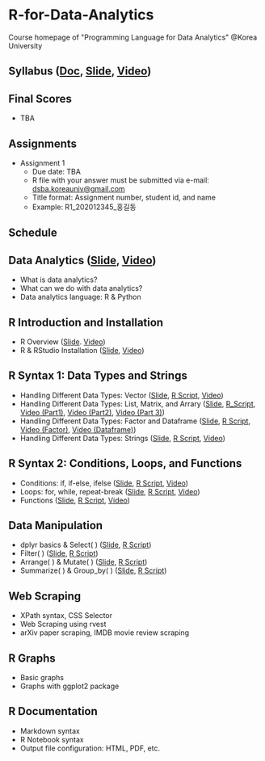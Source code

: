 # R-for-Data-Analytics
Course homepage of "Programming Language for Data Analytics" @Korea University

## Syllabus ([Doc](https://www.dropbox.com/s/yvkkudu3c54e9fg/2020_2_Programming%20Language%20for%20Data%20Analytics.pdf?dl=0), [Slide](https://github.com/pilsung-kang/R-for-Data-Analytics/blob/master/00_Syllabus.pdf), [Video]())

## Final Scores
* TBA

## Assignments
* Assignment 1
   * Due date: TBA
   * R file with your answer must be submitted via e-mail: dsba.koreauniv@gmail.com
   * Title format: Assignment number, student id, and name
   * Example: R1_202012345_홍길동

## Schedule
## Data Analytics ([Slide](https://github.com/pilsung-kang/R-for-Data-Analytics/blob/master/01%20Data%20Analytics/01_Data%20Analytics.pdf), [Video](https://www.youtube.com/watch?v=xRZc_ep-HwY&list=PLetSlH8YjIfVIrfhwuss_tDCgD5_ug_dy&index=2))
* What is data analytics?
* What can we do with data analytics?
* Data analytics language: R & Python
  
## R Introduction and Installation
* R Overview ([Slide](https://github.com/pilsung-kang/R-for-Data-Analytics/blob/master/02%20R%20Introduction%20and%20Installation/02_1_R%20Overview.pdf). [Video](https://www.youtube.com/watch?v=sqqz7S7fwAg&list=PLetSlH8YjIfVIrfhwuss_tDCgD5_ug_dy&index=3))
* R & RStudio Installation ([Slide](https://github.com/pilsung-kang/R-for-Data-Analytics/blob/master/02%20R%20Introduction%20and%20Installation/02_2_R%20and%20RStudio%20Installation.pdf), [Video](https://www.youtube.com/watch?v=OoUUVsjtX_g&list=PLetSlH8YjIfVIrfhwuss_tDCgD5_ug_dy))
  
## R Syntax 1: Data Types and Strings 
* Handling Different Data Types: Vector ([Slide](https://github.com/pilsung-kang/R-for-Data-Analytics/blob/master/03%20R%20Syntax%201%20(Data%20Typs%20and%20Strings)/03_1_R%20Syntax%201_Data%20Types%20and%20Vector.pdf), [R Script](https://github.com/pilsung-kang/R-for-Data-Analytics/blob/master/03%20R%20Syntax%201%20(Data%20Typs%20and%20Strings)/03_1_Vector.R), [Video](https://www.youtube.com/watch?v=Xpqhb1zyZmI&list=PLetSlH8YjIfVIrfhwuss_tDCgD5_ug_dy&index=7))
* Handling Different Data Types: List, Matrix, and Arrary ([Slide](https://github.com/pilsung-kang/R-for-Data-Analytics/blob/master/03%20R%20Syntax%201%20(Data%20Typs%20and%20Strings)/03_2_List_Matrix_Array.pdf), [R_Script](https://github.com/pilsung-kang/R-for-Data-Analytics/blob/master/03%20R%20Syntax%201%20(Data%20Typs%20and%20Strings)/03_2_List_Matrix_Array.R), [Video (Part1)](https://www.youtube.com/watch?v=nd1ZeRBxJs8&list=PLetSlH8YjIfVIrfhwuss_tDCgD5_ug_dy&index=9), [Video (Part2)](https://www.youtube.com/watch?v=1yDrldS34Ts&list=PLetSlH8YjIfVIrfhwuss_tDCgD5_ug_dy&index=9), [Video (Part 3)](https://www.youtube.com/watch?v=gMyv7053e4A&list=PLetSlH8YjIfVIrfhwuss_tDCgD5_ug_dy&index=10))
* Handling Different Data Types: Factor and Dataframe ([Slide](https://github.com/pilsung-kang/R-for-Data-Analytics/blob/master/03%20R%20Syntax%201%20(Data%20Typs%20and%20Strings)/03_3_Factor%20and%20Dataframe.pdf), [R Script](https://github.com/pilsung-kang/R-for-Data-Analytics/blob/master/03%20R%20Syntax%201%20(Data%20Typs%20and%20Strings)/03_3_Factor%20and%20Dataframe.R), [Video (Factor)](https://www.youtube.com/watch?v=JVZAtUEw5MQ&list=PLetSlH8YjIfVIrfhwuss_tDCgD5_ug_dy&index=11), [Video (Dataframe)](https://www.youtube.com/watch?v=Dhj_lFr7XVI&list=PLetSlH8YjIfVIrfhwuss_tDCgD5_ug_dy&index=12))
* Handling Different Data Types: Strings ([Slide](https://github.com/pilsung-kang/R-for-Data-Analytics/blob/master/03%20R%20Syntax%201%20(Data%20Typs%20and%20Strings)/03_4_Strings.pdf), [R Script](https://github.com/pilsung-kang/R-for-Data-Analytics/blob/master/03%20R%20Syntax%201%20(Data%20Typs%20and%20Strings)/03_4_Strings.R), [Video](https://www.youtube.com/watch?v=GamcbxlxjyY&list=PLetSlH8YjIfVIrfhwuss_tDCgD5_ug_dy&index=13))

## R Syntax 2: Conditions, Loops, and Functions
* Conditions: if, if-else, ifelse ([Slide](https://github.com/pilsung-kang/R-for-Data-Analytics/blob/master/04%20R%20Syntax%202%20(Conditions%20Loops%20and%20Functions)/04-1_R%20Syntax_Conditions.pdf), [R Script](https://github.com/pilsung-kang/R-for-Data-Analytics/blob/master/04%20R%20Syntax%202%20(Conditions%20Loops%20and%20Functions)/04-1_R%20Syntax_Conditions.pdf), [Video](https://www.youtube.com/watch?v=WZGqYT9ac4A&list=PLetSlH8YjIfVIrfhwuss_tDCgD5_ug_dy&index=14))
* Loops: for, while, repeat-break ([Slide](https://github.com/pilsung-kang/R-for-Data-Analytics/blob/master/04%20R%20Syntax%202%20(Conditions%20Loops%20and%20Functions)/04-2_R%20Syntax_Loops.pdf), [R Script](https://github.com/pilsung-kang/R-for-Data-Analytics/blob/master/04%20R%20Syntax%202%20(Conditions%20Loops%20and%20Functions)/04-2_R%20Syntax_Loops.R), [Video](https://www.youtube.com/watch?v=-nrPG2qwALM&list=PLetSlH8YjIfVIrfhwuss_tDCgD5_ug_dy&index=15))
* Functions ([Slide](https://github.com/pilsung-kang/R-for-Data-Analytics/blob/master/04%20R%20Syntax%202%20(Conditions%20Loops%20and%20Functions)/04-3_R%20Syntax_Functions.pdf), [R Script](https://github.com/pilsung-kang/R-for-Data-Analytics/blob/master/04%20R%20Syntax%202%20(Conditions%20Loops%20and%20Functions)/04-3_R%20Syntax_Functions.R), [Video](https://www.youtube.com/watch?v=6qbwcuSVu2U&list=PLetSlH8YjIfVIrfhwuss_tDCgD5_ug_dy&index=16))

## Data Manipulation
* dplyr basics & Select( ) ([Slide](https://github.com/pilsung-kang/R-for-Data-Analytics/blob/master/05%20Data%20Manipulation/05-1_Data%20Manipulation_Select.pdf), [R Script](https://github.com/pilsung-kang/R-for-Data-Analytics/blob/master/05%20Data%20Manipulation/05-1_Data%20Manipulation_Select.R))
* Filter( ) ([Slide](https://github.com/pilsung-kang/R-for-Data-Analytics/blob/master/05%20Data%20Manipulation/05-2_Data%20Manipulation_Filter.pdf), [R Script](https://github.com/pilsung-kang/R-for-Data-Analytics/blob/master/05%20Data%20Manipulation/05-2_Data%20Manipulation_Filter.R))
* Arrange( ) & Mutate( ) ([Slide](https://github.com/pilsung-kang/R-for-Data-Analytics/blob/master/05%20Data%20Manipulation/05-3_Data%20Manipulation_Arrange_Mutate.pdf), [R Script](https://github.com/pilsung-kang/R-for-Data-Analytics/blob/master/05%20Data%20Manipulation/05-3_Data%20Manipulation_Arrange_Mutate.R))
* Summarize( ) & Group_by( ) ([Slide](https://github.com/pilsung-kang/R-for-Data-Analytics/blob/master/05%20Data%20Manipulation/05-4_Data%20Manipulation_Summarize_Groupby.pdf
), [R Script](https://github.com/pilsung-kang/R-for-Data-Analytics/blob/master/05%20Data%20Manipulation/05-4_Data%20Manipulation_Summarize_Groupby.R))

## Web Scraping
* XPath syntax, CSS Selector
* Web Scraping using rvest
* arXiv paper scraping, IMDB movie review scraping

## R Graphs
* Basic graphs
* Graphs with ggplot2 package

## R Documentation
* Markdown syntax
* R Notebook syntax
* Output file configuration: HTML, PDF, etc.



